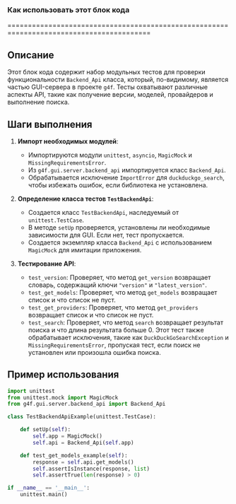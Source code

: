 ### **Как использовать этот блок кода**

=========================================================================================

Описание
-------------------------
Этот блок кода содержит набор модульных тестов для проверки функциональности `Backend_Api` класса, который, по-видимому, является частью GUI-сервера в проекте `g4f`. Тесты охватывают различные аспекты API, такие как получение версии, моделей, провайдеров и выполнение поиска.

Шаги выполнения
-------------------------
1. **Импорт необходимых модулей**:
   - Импортируются модули `unittest`, `asyncio`, `MagicMock` и `MissingRequirementsError`.
   - Из `g4f.gui.server.backend_api` импортируется класс `Backend_Api`.
   - Обрабатывается исключение `ImportError` для `duckduckgo_search`, чтобы избежать ошибок, если библиотека не установлена.

2. **Определение класса тестов `TestBackendApi`**:
   - Создается класс `TestBackendApi`, наследуемый от `unittest.TestCase`.
   - В методе `setUp` проверяется, установлены ли необходимые зависимости для GUI. Если нет, тест пропускается.
   - Создается экземпляр класса `Backend_Api` с использованием `MagicMock` для имитации приложения.

3. **Тестирование API**:
   - `test_version`: Проверяет, что метод `get_version` возвращает словарь, содержащий ключи `"version"` и `"latest_version"`.
   - `test_get_models`: Проверяет, что метод `get_models` возвращает список и что список не пуст.
   - `test_get_providers`: Проверяет, что метод `get_providers` возвращает список и что список не пуст.
   - `test_search`: Проверяет, что метод `search` возвращает результат поиска и что длина результата больше 0. Этот тест также обрабатывает исключения, такие как `DuckDuckGoSearchException` и `MissingRequirementsError`, пропуская тест, если поиск не установлен или произошла ошибка поиска.

Пример использования
-------------------------

```python
import unittest
from unittest.mock import MagicMock
from g4f.gui.server.backend_api import Backend_Api

class TestBackendApiExample(unittest.TestCase):

    def setUp(self):
        self.app = MagicMock()
        self.api = Backend_Api(self.app)

    def test_get_models_example(self):
        response = self.api.get_models()
        self.assertIsInstance(response, list)
        self.assertTrue(len(response) > 0)

if __name__ == '__main__':
    unittest.main()